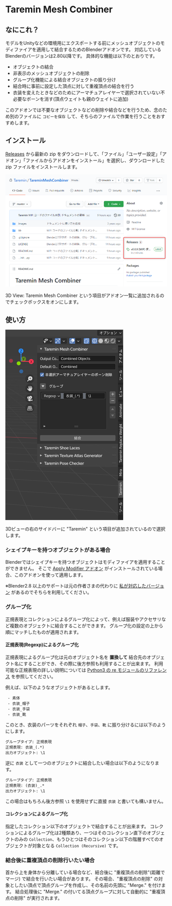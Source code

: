 # Taremin Mesh Combiner

## なにこれ？

モデルをUnityなどの環境用にエクスポートする前にメッシュオブジェクトのモディファイアを適用して結合するためのBlenderアドオンです。
対応しているBlenderのバージョンは2.80以降です。
具体的な機能は以下のとおりです。

- オブジェクトの結合
- 非表示のメッシュオブジェクトの削除
- グループ化機能による結合オブジェクトの振り分け
- 結合時に事前に設定した頂点に対して重複頂点の結合を行う
- 衣装を変えたときなどのためにアーマチュアレイヤーで選択されていない不必要なボーンを消す(頂点ウェイトも親のウェイトに追加)

このアドオンでは不要なオブジェクトなどの削除や結合などを行うため、念のため別のファイルに `コピーを保存` して、そちらのファイルで作業を行うことをおすすめします。


## インストール

[Releases](../../releases) から最新の zip をダウンロードして、「ファイル」「ユーザー設定」「アドオン」「ファイルからアドオンをインストール」を選択し、ダウンロードした zip ファイルをインストールします。

![ダウンロード方法](images/how_to_download.png)

3D View: Taremin Mesh Combiner という項目がアドオン一覧に追加されるのでチェックボックスをオンにします。


## 使い方

![ツールパネル](images/toolpanel.png)

3Dビューの右のサイドバーに "Taremin" という項目が追加されているので選択します。


### シェイプキーを持つオブジェクトがある場合

Blenderではシェイプキーを持つオブジェクトはモディファイアを適用することができません。
そこで [Apply Modifier アドオン](https://sites.google.com/site/matosus304blendernotes/home/download) がインストールされている場合、このアドオンを使って適用します。

※Blender2.8 以上のサポートは元の作者さまの代わりに [私が対応したバージョン](https://github.com/Taremin/ApplyModifier) があるのでそちらを利用してください。


### グループ化

正規表現とコレクションによるグループ化によって、例えば服装やアクセサリなど複数のオブジェクトに結合することができます。
グループ化の設定の上から順にマッチしたものが適用されます。


#### 正規表現(Regexp)によるグループ化

正規表現によるグループ化は元のオブジェクト名を **置換して** 結合先のオブジェクト名にすることができ、その際に後方参照も利用することが出来ます。
利用可能な正規表現の詳しい説明については [Python3 の re モジュールのリファレンス](https://docs.python.org/ja/3/library/re.html) を参照してください。

例えば、以下のようなオブジェクトがあるとします。

```
 - 素体
 - 衣装_帽子
 - 衣装_手袋
 - 衣装_靴
```

このとき、衣装のパーツをそれぞれ `帽子`、`手袋`、`靴` に振り分けるには以下のようにします。

```
グループタイプ: 正規表現
正規表現: 衣装_(.*)
出力オブジェクト: \1
```

逆に `衣装` として一つのオブジェクトに結合したい場合は以下のようになります。

```
グループタイプ: 正規表現
正規表現: (衣装)_.*
出力オブジェクト: \1
```

この場合はもちろん後方参照 `\1` を使用せずに直接 `衣装` と書いても構いません。


#### コレクションによるグループ化

指定したコレクション以下のオブジェクトで結合することが出来ます。
コレクションによるグループ化は2種類あり、一つはそのコレクション直下のオブジェクトのみの `Collection`、もうひとつはそのコレクション以下の階層すべてのオブジェクトが対象となる `Collection (Recursive)` です。


### 結合後に重複頂点の削除行いたい場合

首から上を身体から分離している場合など、結合後に "重複頂点の削除"(距離でマージ) で結合を行いたい場合があります。
その場合、"重複頂点の削除" の対象としたい頂点で頂点グループを作成し、その名前の先頭に "Merge." を付けます。
結合処理後に "Merge." の付いてる頂点グループに対して自動的に "重複頂点の削除" が実行されます。
